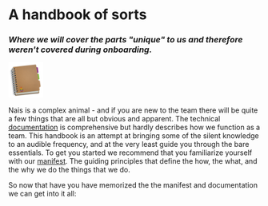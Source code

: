 
# A handbook of sorts

### _Where we will cover the parts "unique" to us and therefore weren't covered during onboarding._

<p align="left">
  <img width="70" height="70" src="assets/nais-handbook.png">
</p>

Nais is a complex animal - and if you are new to the team there will be quite a few things that are all but obvious and apparent.
The technical [documentation](https://doc.nais.io) is comprehensive but hardly describes how we function as a team.
This handbook is an attempt at bringing some of the silent knowledge to an audible frequency, and at the very least guide you through the bare essentials.
To get you started we recommend that you familiarize yourself with our [manifest](welcome/nais-manifest-eng.md).
The guiding principles that define the how, the what, and the why we do the things that we do. 

So now that have you have memorized the the manifest and documentation we can get into it all:

